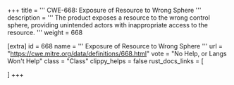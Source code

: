 +++
title = '''
CWE-668: Exposure of Resource to Wrong Sphere
'''
description	= '''
The product exposes a resource to the wrong control sphere, providing unintended actors with inappropriate access to the resource.
'''
weight = 668

[extra]
id = 668
name = '''
Exposure of Resource to Wrong Sphere
'''
url = "https://cwe.mitre.org/data/definitions/668.html"
vote = "No Help, or Langs Won't Help"
class = "Class"
clippy_helps = false
rust_docs_links = [
	
]
+++
